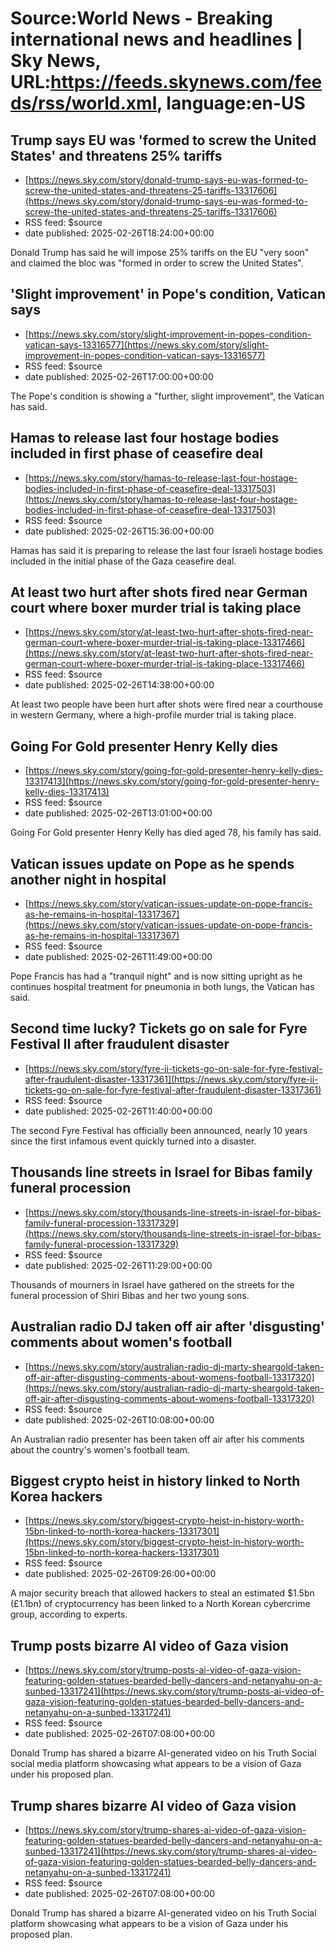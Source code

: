 # Source:World News - Breaking international news and headlines | Sky News, URL:https://feeds.skynews.com/feeds/rss/world.xml, language:en-US

## Trump says EU was 'formed to screw the United States' and threatens 25% tariffs
 - [https://news.sky.com/story/donald-trump-says-eu-was-formed-to-screw-the-united-states-and-threatens-25-tariffs-13317606](https://news.sky.com/story/donald-trump-says-eu-was-formed-to-screw-the-united-states-and-threatens-25-tariffs-13317606)
 - RSS feed: $source
 - date published: 2025-02-26T18:24:00+00:00

Donald Trump has said he will impose 25% tariffs on the EU "very soon" and claimed the bloc was "formed in order to screw the United States".

## 'Slight improvement' in Pope's condition, Vatican says
 - [https://news.sky.com/story/slight-improvement-in-popes-condition-vatican-says-13316577](https://news.sky.com/story/slight-improvement-in-popes-condition-vatican-says-13316577)
 - RSS feed: $source
 - date published: 2025-02-26T17:00:00+00:00

The Pope's condition is showing a "further, slight improvement", the Vatican has said.

## Hamas to release last four hostage bodies included in first phase of ceasefire deal
 - [https://news.sky.com/story/hamas-to-release-last-four-hostage-bodies-included-in-first-phase-of-ceasefire-deal-13317503](https://news.sky.com/story/hamas-to-release-last-four-hostage-bodies-included-in-first-phase-of-ceasefire-deal-13317503)
 - RSS feed: $source
 - date published: 2025-02-26T15:36:00+00:00

Hamas has said it is preparing to release the last four Israeli hostage bodies included in the initial phase of the Gaza ceasefire deal.

## At least two hurt after shots fired near German court where boxer murder trial is taking place
 - [https://news.sky.com/story/at-least-two-hurt-after-shots-fired-near-german-court-where-boxer-murder-trial-is-taking-place-13317466](https://news.sky.com/story/at-least-two-hurt-after-shots-fired-near-german-court-where-boxer-murder-trial-is-taking-place-13317466)
 - RSS feed: $source
 - date published: 2025-02-26T14:38:00+00:00

At least two people have been hurt after shots were fired near a courthouse in western Germany, where a high-profile murder trial is taking place.

## Going For Gold presenter Henry Kelly dies
 - [https://news.sky.com/story/going-for-gold-presenter-henry-kelly-dies-13317413](https://news.sky.com/story/going-for-gold-presenter-henry-kelly-dies-13317413)
 - RSS feed: $source
 - date published: 2025-02-26T13:01:00+00:00

Going For Gold presenter Henry Kelly has died aged 78, his family has said.

## Vatican issues update on Pope as he spends another night in hospital
 - [https://news.sky.com/story/vatican-issues-update-on-pope-francis-as-he-remains-in-hospital-13317367](https://news.sky.com/story/vatican-issues-update-on-pope-francis-as-he-remains-in-hospital-13317367)
 - RSS feed: $source
 - date published: 2025-02-26T11:49:00+00:00

Pope Francis has had a "tranquil night" and is now sitting upright as he continues hospital treatment for pneumonia in both lungs, the Vatican has said.

## Second time lucky? Tickets go on sale for Fyre Festival II after fraudulent disaster
 - [https://news.sky.com/story/fyre-ii-tickets-go-on-sale-for-fyre-festival-after-fraudulent-disaster-13317361](https://news.sky.com/story/fyre-ii-tickets-go-on-sale-for-fyre-festival-after-fraudulent-disaster-13317361)
 - RSS feed: $source
 - date published: 2025-02-26T11:40:00+00:00

The second Fyre Festival has officially been announced, nearly 10 years since the first infamous event quickly turned into a disaster.

## Thousands line streets in Israel for Bibas family funeral procession
 - [https://news.sky.com/story/thousands-line-streets-in-israel-for-bibas-family-funeral-procession-13317329](https://news.sky.com/story/thousands-line-streets-in-israel-for-bibas-family-funeral-procession-13317329)
 - RSS feed: $source
 - date published: 2025-02-26T11:29:00+00:00

Thousands of mourners in Israel have gathered on the streets for the funeral procession of Shiri Bibas and her two young sons.

## Australian radio DJ taken off air after 'disgusting' comments about women's football
 - [https://news.sky.com/story/australian-radio-dj-marty-sheargold-taken-off-air-after-disgusting-comments-about-womens-football-13317320](https://news.sky.com/story/australian-radio-dj-marty-sheargold-taken-off-air-after-disgusting-comments-about-womens-football-13317320)
 - RSS feed: $source
 - date published: 2025-02-26T10:08:00+00:00

An Australian radio presenter has been taken off air after his comments about the country's women's football team.

## Biggest crypto heist in history linked to North Korea hackers
 - [https://news.sky.com/story/biggest-crypto-heist-in-history-worth-15bn-linked-to-north-korea-hackers-13317301](https://news.sky.com/story/biggest-crypto-heist-in-history-worth-15bn-linked-to-north-korea-hackers-13317301)
 - RSS feed: $source
 - date published: 2025-02-26T09:26:00+00:00

A major security breach that allowed hackers to steal an estimated $1.5bn (&#163;1.1bn) of cryptocurrency has been linked to a North Korean cybercrime group, according to experts.

## Trump posts bizarre AI video of Gaza vision
 - [https://news.sky.com/story/trump-posts-ai-video-of-gaza-vision-featuring-golden-statues-bearded-belly-dancers-and-netanyahu-on-a-sunbed-13317241](https://news.sky.com/story/trump-posts-ai-video-of-gaza-vision-featuring-golden-statues-bearded-belly-dancers-and-netanyahu-on-a-sunbed-13317241)
 - RSS feed: $source
 - date published: 2025-02-26T07:08:00+00:00

Donald Trump has shared a bizarre AI-generated video on his Truth Social social media platform showcasing what appears to be a vision of Gaza under his proposed plan.

## Trump shares bizarre AI video of Gaza vision
 - [https://news.sky.com/story/trump-shares-ai-video-of-gaza-vision-featuring-golden-statues-bearded-belly-dancers-and-netanyahu-on-a-sunbed-13317241](https://news.sky.com/story/trump-shares-ai-video-of-gaza-vision-featuring-golden-statues-bearded-belly-dancers-and-netanyahu-on-a-sunbed-13317241)
 - RSS feed: $source
 - date published: 2025-02-26T07:08:00+00:00

Donald Trump has shared a bizarre AI-generated video on his Truth Social platform showcasing what appears to be a vision of Gaza under his proposed plan.

